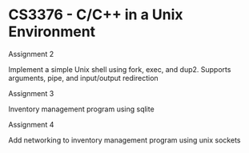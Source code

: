 # CS3376 - C/C++ in a Unix Environment
Assignment 2

  Implement a simple Unix shell using fork, exec, and dup2. Supports arguments, pipe, and input/output redirection
  
Assignment 3

  Inventory management program using sqlite


Assignment 4

  Add networking to inventory management program using unix sockets
